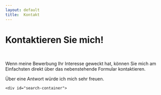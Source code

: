 ```yaml
---
layout: default
title:	Kontakt
---
```


<div class="container-fluid index">
  <div class="row index all-posts">

<h1 class="header author-header">Kontaktieren Sie mich!</h1>
	<br>
<p>Wenn meine Bewerbung Ihr Interesse geweckt hat, können Sie mich am Einfachsten direkt über das nebenstehende Formular kontaktieren.</p>
<p class="intro">Über eine Antwort würde ich mich sehr freuen.</p>
	
    <div id="search-container">

  </div>
</div>
</div>
